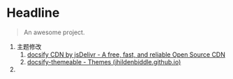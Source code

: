 # Headline

> An awesome project.

1. 主题修改
	1. [docsify CDN by jsDelivr - A free, fast, and reliable Open Source CDN](https://cdn.jsdelivr.net/npm/docsify@4/lib/themes/)
	2. [docsify-themeable - Themes (jhildenbiddle.github.io)](https://jhildenbiddle.github.io/docsify-themeable/#/themes)
2. 